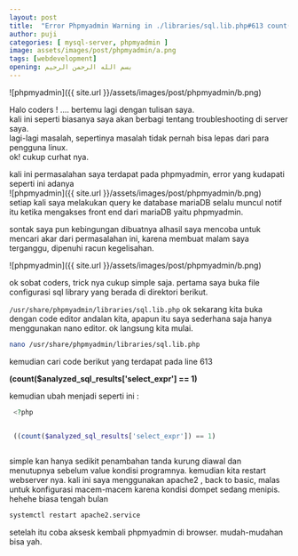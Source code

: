 ```yaml
---
layout: post
title:  "Error Phpmyadmin Warning in ./libraries/sql.lib.php#613 count(): Parameter must be an array or an object that implements Countable"
author: puji
categories: [ mysql-server, phpmyadmin ]
image: assets/images/post/phpmyadmin/a.png
tags: [webdevelopment]
opening: بسم الله الرحمن الرحيم
---  
```

![phpmyadmin]({{ site.url }}/assets/images/post/phpmyadmin/b.png)  

Halo coders ! .... bertemu lagi dengan tulisan saya.  
kali ini seperti biasanya saya akan berbagi tentang troubleshooting di server saya.  
lagi-lagi masalah, sepertinya masalah tidak pernah bisa lepas dari para pengguna linux.  
ok! cukup curhat nya.  

kali ini permasalahan saya terdapat pada phpmyadmin, error yang kudapati seperti ini adanya  
![phpmyadmin]({{ site.url }}/assets/images/post/phpmyadmin/b.png)  
setiap kali saya melakukan query ke database mariaDB selalu muncul notif itu ketika mengakses front end dari mariaDB yaitu phpmyadmin.  

sontak saya pun kebingungan dibuatnya alhasil saya mencoba untuk mencari akar dari permasalahan ini, karena membuat malam saya terganggu, dipenuhi racun kegelisahan.  

![phpmyadmin]({{ site.url }}/assets/images/post/phpmyadmin/b.png)  


ok sobat coders, trick nya cukup simple saja. pertama saya buka file configurasi sql library yang berada di direktori berikut.  

```/usr/share/phpmyadmin/libraries/sql.lib.php``` ok sekarang kita buka dengan code editor andalan kita, apapun itu saya sederhana saja hanya menggunakan nano editor. ok langsung kita mulai.  

```bash 
nano /usr/share/phpmyadmin/libraries/sql.lib.php
```  

 kemudian cari code berikut
 yang terdapat pada line 613

**(count($analyzed_sql_results['select_expr'] == 1)**  

kemudian ubah menjadi seperti ini :  

```php
 <?php 


 ((count($analyzed_sql_results['select_expr']) == 1)
 
 ```

simple kan hanya sedikit penambahan tanda kurung diawal dan menutupnya sebelum value kondisi programnya. kemudian kita restart webserver nya. 
kali ini saya menggunakan apache2 , back to basic, malas untuk konfigurasi macem-macem karena kondisi dompet sedang menipis. hehehe biasa tengah bulan

```bash
systemctl restart apache2.service
```  

setelah itu coba aksesk kembali phpmyadmin di browser. mudah-mudahan bisa yah.


